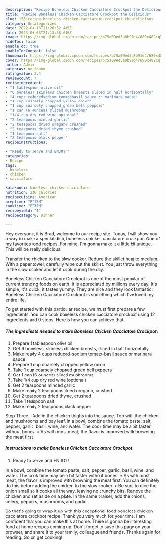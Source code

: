 ```yaml
---
description: "Recipe Boneless Chicken Cacciatore Crockpot the Delicious"
title: "Recipe Boneless Chicken Cacciatore Crockpot the Delicious"
slug: 156-recipe-boneless-chicken-cacciatore-crockpot-the-delicious
category: Uncategorized
date: 2022-08-16T11:26:52.485Z
date: 2023-06-03T21:13:58.646Z
image: https://img-global.cpcdn.com/recipes/b75a09ed5a8b91d4/680x482cq70/boneless-chicken-cacciatore-crockpot-recipe-main-photo.jpg
hideToc: false
enableToc: true
enableTocContent: false
thumbnail: https://img-global.cpcdn.com/recipes/b75a09ed5a8b91d4/680x482cq70/boneless-chicken-cacciatore-crockpot-recipe-main-photo.jpg
cover: https://img-global.cpcdn.com/recipes/b75a09ed5a8b91d4/680x482cq70/boneless-chicken-cacciatore-crockpot-recipe-main-photo.jpg
author: Admin
authorAv: notfound
ratingvalue: 3.4
reviewcount: 7
recipeingredient:
- "1 tablespoon olive oil"
- "6 boneless skinless chicken breasts sliced in half horizontally"
- "4 cups reducedsodium tomatobasil sauce or marinara sauce"
- "1 cup coarsely chopped yellow onion"
- "1 cup coarsely chopped green bell peppers"
- "1 can (6 ounces) sliced mushrooms"
- "1/4 cup dry red wine optional"
- "2 teaspoons minced garlic"
- "2 teaspoons dried oregano crushed"
- "2 teaspoons dried thyme crushed"
- "1 teaspoon salt"
- "2 teaspoons black pepper"
recipeinstructions:

- "Ready to serve and ENJOY!"
categories:
- Recipe
tags:
- boneless
- chicken
- cacciatore

katakunci: boneless chicken cacciatore 
nutrition: 226 calories
recipecuisine: American
preptime: "PT15M"
cooktime: "PT31M"
recipeyield: "1"
recipecategory: Dinner

---
```



Hey everyone, it is Brad, welcome to our recipe site. Today, I will show you a way to make a special dish, boneless chicken cacciatore crockpot. One of my favorites food recipes. For mine, I'm gonna make it a little bit unique. This will be really delicious.

Transfer the chicken to the slow cooker. Reduce the skillet heat to medium. With a paper towel, carefully wipe out the skillet. You just throw everything in the slow cooker and let it cook during the day.

Boneless Chicken Cacciatore Crockpot is one of the most popular of current trending foods on earth. It is appreciated by millions every day. It's simple, it's quick, it tastes yummy. They are nice and they look fantastic. Boneless Chicken Cacciatore Crockpot is something which I've loved my entire life.


To get started with this particular recipe, we must first prepare a few ingredients. You can cook boneless chicken cacciatore crockpot using 12 ingredients and 0 steps. Here is how you can achieve that.

<!--inarticleads1-->

##### The ingredients needed to make Boneless Chicken Cacciatore Crockpot:

1. Prepare 1 tablespoon olive oil
1. Get 6 boneless, skinless chicken breasts, sliced in half horizontally
1. Make ready 4 cups reduced-sodium tomato-basil sauce or marinara sauce
1. Prepare 1 cup coarsely chopped yellow onion
1. Take 1 cup coarsely chopped green bell peppers
1. Get 1 can (6 ounces) sliced mushrooms
1. Take 1/4 cup dry red wine (optional)
1. Get 2 teaspoons minced garlic
1. Make ready 2 teaspoons dried oregano, crushed
1. Get 2 teaspoons dried thyme, crushed
1. Take 1 teaspoon salt
1. Make ready 2 teaspoons black pepper


Step Three - Add in the chicken thighs into the sauce. Top with the chicken and mushrooms and bay leaf. In a bowl, combine the tomato paste, salt, pepper, garlic, basil, wine, and water. The cook time may be a bit faster without bones. • As with most meat, the flavor is improved with browning the meat first. 

<!--inarticleads2-->

##### Instructions to make Boneless Chicken Cacciatore Crockpot:


1. Ready to serve and ENJOY!

In a bowl, combine the tomato paste, salt, pepper, garlic, basil, wine, and water. The cook time may be a bit faster without bones. • As with most meat, the flavor is improved with browning the meat first. You can definitely do this before adding the chicken to the slow cooker. • Be sure to dice the onion small so it cooks all the way, leaving no crunchy bits. Remove the chicken and set aside on a plate. In the same braiser, add the onions, celery, peppers, mushrooms, and garlic. 

So that's going to wrap it up with this exceptional food boneless chicken cacciatore crockpot recipe. Thank you very much for your time. I am confident that you can make this at home. There is gonna be interesting food at home recipes coming up. Don't forget to save this page on your browser, and share it to your family, colleague and friends. Thanks again for reading. Go on get cooking!
